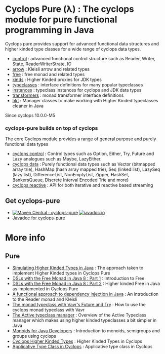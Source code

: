 # Cyclops Pure (λ) : The cyclops module for pure functional programming in Java

Cyclops pure provides support for advanced functional data structures and higher kinded type classes for a wide range of cyclops data types.

* [control](https://github.com/aol/cyclops-react/tree/master/cyclops-pure/src/main/java/cyclops/control) : advanced functional control structure such as
            Reader, Writer, State, ReaderWriterStrate, IO
* [arrow](https://github.com/aol/cyclops-react/tree/master/cyclops-pure/src/main/java/cyclops/arrow) : Kleisli arrow and related types
* [free](https://github.com/aol/cyclops-react/tree/master/cyclops-pure/src/main/java/cyclops/free) : free monad and related types
* [kinds](https://github.com/aol/cyclops-react/tree/master/cyclops-pure/src/main/java/cyclops/kinds) : Higher Kinded proxies for JDK types
* [typeclasses](https://github.com/aol/cyclops-react/tree/master/cyclops-pure/src/main/java/cyclops/typeclasses) :  interface definitions for many popular typeclasses
* [instances](https://github.com/aol/cyclops-react/tree/master/cyclops-pure/src/main/java/cyclops/instances) : typeclass instances for cyclops and JDK data types
* [transformers](https://github.com/aol/cyclops-react/tree/master/cyclops-pure/src/main/java/cyclops/transformers) : monad transformer interface definitions
* [hkt](https://github.com/aol/cyclops-react/tree/master/cyclops-pure/src/main/java/cyclops/hkt) : Manager classes to make working with Higher Kinded typeclasses cleaner in Java

Since cyclops 10.0.0-M5

### cyclops-pure builds on top of cyclops

The core Cyclops module provides a range of general purpose and purely functional data types

* [cyclops control](https://github.com/aol/cyclops-react/tree/master/cyclops/src/main/java/cyclops/control) : Control types such as Option, Either, Try, Future and Lazy analogues such as Maybe, LazyEither. 
* [cyclops data](https://github.com/aol/cyclops-react/tree/master/cyclops/src/main/java/cyclops/data) : Purely functional data types such as Vector (bitmapped array trie), HashMap (hash array mapped trie), Seq (linked list), LazySeq (lazy list), DifferenceList, NonEmptyList, Zipper, HashSet, BankersQueue, Discrete Interval Encoded Trie and more)
* [cyclops reactive](https://github.com/aol/cyclops-react/tree/master/cyclops/src/main/java/cyclops/reactive) : API for both iterative and reactive based streaming

## Get cyclops-pure


* [![Maven Central : cyclops-pure](https://maven-badges.herokuapp.com/maven-central/com.oath.cyclops/cyclops-pure/badge.svg)](https://maven-badges.herokuapp.com/maven-central/com.oath.cyclops/cyclops-pure)   [![javadoc.io](https://javadocio-badges.herokuapp.com/com.oath.cyclops/cyclops-pure/badge.svg)](https://javadocio-badges.herokuapp.com/com.oath.cyclops/cyclops-pure)
* [Javadoc for cyclops-pure](http://www.javadoc.io/doc/com.oath.cyclops/cyclops-pure)

# More info

## <a name="pure">Pure

* [Simulating Higher Kinded Types in Java](https://medium.com/@johnmcclean/simulating-higher-kinded-types-in-java-b52a18b72c74) : The approach taken to implement Higher Kinded types in Cyclops Pure
* [DSLs with the Free Monad in Java 8 : Part 1](https://medium.com/modernnerd-code/dsls-with-the-free-monad-in-java-8-part-i-701408e874f8) : Introduction to Free
* [DSLs with the Free Monad in Java 8 : Part 2](https://medium.com/@johnmcclean/dsls-with-the-free-monad-in-java-8-part-ii-f0010f012ae1) : Higher kinded Free in Java as implemented in Cyclops Pure
* [A functional approach to dependency injection in Java](https://hackernoon.com/superkleisliisfantasticframeworksareatrocious-a-functional-approach-to-dependency-injection-in-e7bc8c4993fa) : An introduction to the Reader monad and Kleisli
* [The monad typeclass with Vavr's Future and Try](https://medium.com/@johnmcclean/cyclops-java-the-monad-typeclass-with-vavrs-future-and-try-2732b002c1cd) : How to use the cyclops monad typeclass with Vavr
* [The Active typeclass manager](https://medium.com/@johnmcclean/cyclops-java-the-active-typeclass-manager-c46daa82aea4) : Overview of the Active Typeclass manager which makes using higher kinded typeclasses a bit simpler in Java
* [Monoids for Java Developers](https://medium.com/@johnmcclean/monoids-for-java-developers-98e2ba94f708) : Introduction to monoids, semigroups and groups using cyclops
* [Cyclops Higher Kinded Types](https://github.com/aol/cyclops/wiki/Higher-Kinded-Types) : Higher Kinded Types in Cyclops
* [Applicative Type Class in Cyclops](https://github.com/aol/cyclops/wiki/Type-Classes-:-Applicative) : Applicative type class in Cyclops
